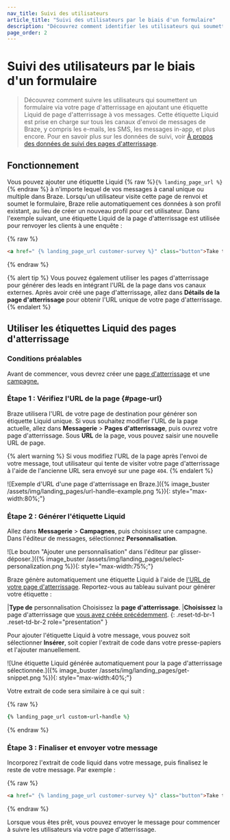 ```yaml
---
nav_title: Suivi des utilisateurs
article_title: "Suivi des utilisateurs par le biais d'un formulaire"
description: "Découvrez comment identifier les utilisateurs qui soumettent un formulaire via votre page de destination en ajoutant une étiquette Liquid à vos messages."
page_order: 2
---
```


# Suivi des utilisateurs par le biais d'un formulaire

> Découvrez comment suivre les utilisateurs qui soumettent un formulaire via votre page d'atterrissage en ajoutant une étiquette Liquid de page d'atterrissage à vos messages. Cette étiquette Liquid est prise en charge sur tous les canaux d'envoi de messages de Braze, y compris les e-mails, les SMS, les messages in-app, et plus encore. Pour en savoir plus sur les données de suivi, voir [À propos des données de suivi des pages d'atterrissage]({{site.baseurl}}/user_guide/engagement_tools/landing_pages/about_tracking_data).

## Fonctionnement

Vous pouvez ajouter une étiquette Liquid {% raw %}`{% landing_page_url %}`{% endraw %} à n'importe lequel de vos messages à canal unique ou multiple dans Braze. Lorsqu'un utilisateur visite cette page de renvoi et soumet le formulaire, Braze relie automatiquement ces données à son profil existant, au lieu de créer un nouveau profil pour cet utilisateur. Dans l'exemple suivant, une étiquette Liquid de la page d'atterrissage est utilisée pour renvoyer les clients à une enquête :

{% raw %}
```html
<a href=" {% landing_page_url customer-survey %}" class="button">Take the Survey!</a>
```
{% endraw %}

{% alert tip %}
Vous pouvez également utiliser les pages d'atterrissage pour générer des leads en intégrant l'URL de la page dans vos canaux externes. Après avoir créé une page d'atterrissage, allez dans **Détails de la page d'atterrissage** pour obtenir l'URL unique de votre page d'atterrissage.
{% endalert %}

## Utiliser les étiquettes Liquid des pages d'atterrissage

### Conditions préalables

Avant de commencer, vous devrez créer une [page d'atterrissage]({{site.baseurl}}/user_guide/engagement_tools/landing_pages/creating_pages/) et une [campagne.]({{site.baseurl}}/user_guide/engagement_tools/campaigns/building_campaigns/creating_campaign/)

### Étape 1 : Vérifiez l'URL de la page {#page-url}

Braze utilisera l'URL de votre page de destination pour générer son étiquette Liquid unique. Si vous souhaitez modifier l'URL de la page actuelle, allez dans **Messagerie** > **Pages d'atterrissage**, puis ouvrez votre page d'atterrissage. Sous **URL** de la page, vous pouvez saisir une nouvelle URL de page.

{% alert warning %}
Si vous modifiez l'URL de la page après l'envoi de votre message, tout utilisateur qui tente de visiter votre page d'atterrissage à l'aide de l'ancienne URL sera envoyé sur une page `404`.
{% endalert %}

![Exemple d'URL d'une page d'atterrissage en Braze.]({% image_buster /assets/img/landing_pages/url-handle-example.png %}){: style="max-width:80%;"}

### Étape 2 : Générer l'étiquette Liquid

Allez dans **Messagerie** > **Campagnes**, puis choisissez une campagne. Dans l'éditeur de messages, sélectionnez **Personnalisation**.

![Le bouton "Ajouter une personnalisation" dans l'éditeur par glisser-déposer.]({% image_buster /assets/img/landing_pages/select-personalization.png %}){: style="max-width:75%;"}

Braze génère automatiquement une étiquette Liquid à l'aide de [l'URL de votre page d'atterrissage](#page-url). Reportez-vous au tableau suivant pour générer votre étiquette :

\|**Type de** personnalisation Choisissez la **page d'atterrissage**.
\|**Choisissez** la page d'atterrissage que [vous avez créée précédemment](#prerequisites).
{: .reset-td-br-1 .reset-td-br-2 role="presentation" }

Pour ajouter l'étiquette Liquid à votre message, vous pouvez soit sélectionner **Insérer**, soit copier l'extrait de code dans votre presse-papiers et l'ajouter manuellement.

![Une étiquette Liquid générée automatiquement pour la page d'atterrissage sélectionnée.]({% image_buster /assets/img/landing_pages/get-snippet.png %}){: style="max-width:40%;"}

Votre extrait de code sera similaire à ce qui suit :

{% raw %}
```ruby
{% landing_page_url custom-url-handle %}
```
{% endraw %}

### Étape 3 : Finaliser et envoyer votre message

Incorporez l'extrait de code liquid dans votre message, puis finalisez le reste de votre message. Par exemple :

{% raw %}
```html
<a href=" {% landing_page_url customer-survey %}" class="button">Take the Survey!</a>
```
{% endraw %}

Lorsque vous êtes prêt, vous pouvez envoyer le message pour commencer à suivre les utilisateurs via votre page d'atterrissage.
